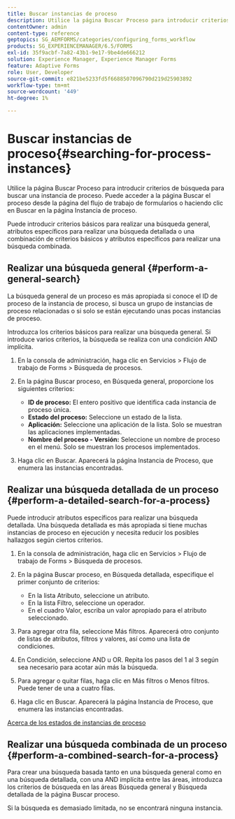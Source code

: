 ```yaml
---
title: Buscar instancias de proceso
description: Utilice la página Buscar Proceso para introducir criterios de búsqueda para buscar una instancia de proceso.
contentOwner: admin
content-type: reference
geptopics: SG_AEMFORMS/categories/configuring_forms_workflow
products: SG_EXPERIENCEMANAGER/6.5/FORMS
exl-id: 35f9acbf-7a82-43b1-9e17-9be4de666212
solution: Experience Manager, Experience Manager Forms
feature: Adaptive Forms
role: User, Developer
source-git-commit: e821be5233fd5f6688507096790d219d25903892
workflow-type: tm+mt
source-wordcount: '449'
ht-degree: 1%

---
```


# Buscar instancias de proceso{#searching-for-process-instances}

Utilice la página Buscar Proceso para introducir criterios de búsqueda para buscar una instancia de proceso. Puede acceder a la página Buscar el proceso desde la página del flujo de trabajo de formularios o haciendo clic en Buscar en la página Instancia de proceso.

Puede introducir criterios básicos para realizar una búsqueda general, atributos específicos para realizar una búsqueda detallada o una combinación de criterios básicos y atributos específicos para realizar una búsqueda combinada.

## Realizar una búsqueda general {#perform-a-general-search}

La búsqueda general de un proceso es más apropiada si conoce el ID de proceso de la instancia de proceso, si busca un grupo de instancias de proceso relacionadas o si solo se están ejecutando unas pocas instancias de proceso.

Introduzca los criterios básicos para realizar una búsqueda general. Si introduce varios criterios, la búsqueda se realiza con una condición AND implícita.

1. En la consola de administración, haga clic en Servicios > Flujo de trabajo de Forms > Búsqueda de procesos.
1. En la página Buscar proceso, en Búsqueda general, proporcione los siguientes criterios:

   * **ID de proceso:** El entero positivo que identifica cada instancia de proceso única.
   * **Estado del proceso:** Seleccione un estado de la lista.
   * **Aplicación:** Seleccione una aplicación de la lista. Solo se muestran las aplicaciones implementadas.
   * **Nombre del proceso - Versión:** Seleccione un nombre de proceso en el menú. Solo se muestran los procesos implementados.

1. Haga clic en Buscar. Aparecerá la página Instancia de Proceso, que enumera las instancias encontradas.

## Realizar una búsqueda detallada de un proceso {#perform-a-detailed-search-for-a-process}

Puede introducir atributos específicos para realizar una búsqueda detallada. Una búsqueda detallada es más apropiada si tiene muchas instancias de proceso en ejecución y necesita reducir los posibles hallazgos según ciertos criterios.

1. En la consola de administración, haga clic en Servicios > Flujo de trabajo de Forms > Búsqueda de procesos.
1. En la página Buscar proceso, en Búsqueda detallada, especifique el primer conjunto de criterios:

   * En la lista Atributo, seleccione un atributo.
   * En la lista Filtro, seleccione un operador.
   * En el cuadro Valor, escriba un valor apropiado para el atributo seleccionado.

1. Para agregar otra fila, seleccione Más filtros. Aparecerá otro conjunto de listas de atributos, filtros y valores, así como una lista de condiciones.
1. En Condición, seleccione AND u OR. Repita los pasos del 1 al 3 según sea necesario para acotar aún más la búsqueda.
1. Para agregar o quitar filas, haga clic en Más filtros o Menos filtros. Puede tener de una a cuatro filas.
1. Haga clic en Buscar. Aparecerá la página Instancia de Proceso, que enumera las instancias encontradas.

[Acerca de los estados de instancias de proceso](/help/forms/using/admin-help/processes.md#about-process-instance-statuses)

## Realizar una búsqueda combinada de un proceso {#perform-a-combined-search-for-a-process}

Para crear una búsqueda basada tanto en una búsqueda general como en una búsqueda detallada, con una AND implícita entre las áreas, introduzca los criterios de búsqueda en las áreas Búsqueda general y Búsqueda detallada de la página Buscar proceso.

Si la búsqueda es demasiado limitada, no se encontrará ninguna instancia.
